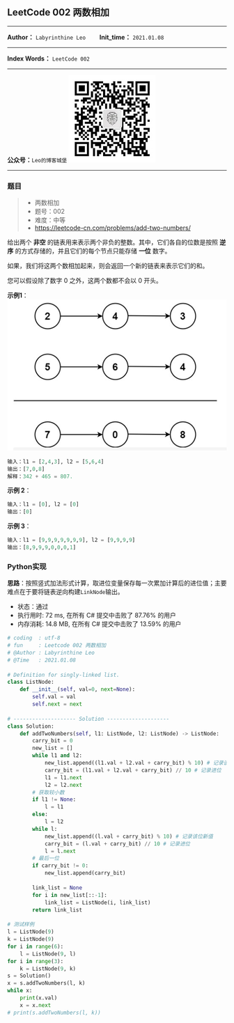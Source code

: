 ## LeetCode 002 两数相加
***
**Author：** `Labyrinthine Leo`&emsp;&emsp; **Init_time：**  `2021.01.08`

***

**Index Words：** `LeetCode 002`

***
**公众号：**`Leo的博客城堡`
![Leo](Leo的博客城堡.jpg)

***

###  题目

> - 两数相加
> - 题号：002
> - 难度：中等
> - https://leetcode-cn.com/problems/add-two-numbers/

给出两个 <b>非空</b> 的链表用来表示两个非负的整数。其中，它们各自的位数是按照 <b>逆序</b> 的方式存储的，并且它们的每个节点只能存储 <b>一位</b> 数字。

如果，我们将这两个数相加起来，则会返回一个新的链表来表示它们的和。

您可以假设除了数字 0 之外，这两个数都不会以 0 开头。

**示例1**：
![](002_两数相加_001.png)

```python
输入：l1 = [2,4,3], l2 = [5,6,4]
输出：[7,0,8]
解释：342 + 465 = 807.
```

**示例 2**：

```python
输入：l1 = [0], l2 = [0]
输出：[0]
```

**示例 3**：

```python
输入：l1 = [9,9,9,9,9,9,9], l2 = [9,9,9,9]
输出：[8,9,9,9,0,0,0,1]
```


###  Python实现

**思路**：按照竖式加法形式计算，取进位变量保存每一次累加计算后的进位值；主要难点在于要将链表逆向构建`LinkNode`输出。

- 状态：通过
- 执行用时: 72 ms, 在所有 C# 提交中击败了 87.76% 的用户
- 内存消耗: 14.8 MB, 在所有 C# 提交中击败了 13.59% 的用户

```python
# coding  : utf-8
# fun     : Leetcode 002 两数相加
# @Author : Labyrinthine Leo
# @Time   : 2021.01.08

# Definition for singly-linked list.
class ListNode:
    def __init__(self, val=0, next=None):
        self.val = val
        self.next = next

# -------------------- Solution --------------------
class Solution:
    def addTwoNumbers(self, l1: ListNode, l2: ListNode) -> ListNode:
    	carry_bit = 0
    	new_list = []
    	while l1 and l2:
    		new_list.append((l1.val + l2.val + carry_bit) % 10) # 记录该位新值
    		carry_bit = (l1.val + l2.val + carry_bit) // 10 # 记录进位
    		l1 = l1.next
    		l2 = l2.next
    	# 获取较小数
    	if l1 != None:
    		l = l1
    	else:
    		l = l2
    	while l:
    		new_list.append((l.val + carry_bit) % 10) # 记录该位新值
    		carry_bit = (l.val + carry_bit) // 10 # 记录进位
    		l = l.next
    	# 最后一位
    	if carry_bit != 0:
    		new_list.append(carry_bit)

    	link_list = None
    	for i in new_list[::-1]:
    		link_list = ListNode(i, link_list)
    	return link_list

# 测试样例
l = ListNode(9)
k = ListNode(9)
for i in range(6):
	l = ListNode(9, l)
for i in range(3):
	k = ListNode(9, k)
s = Solution()
x = s.addTwoNumbers(l, k)
while x:
	print(x.val)
	x = x.next
# print(s.addTwoNumbers(l, k))
```

